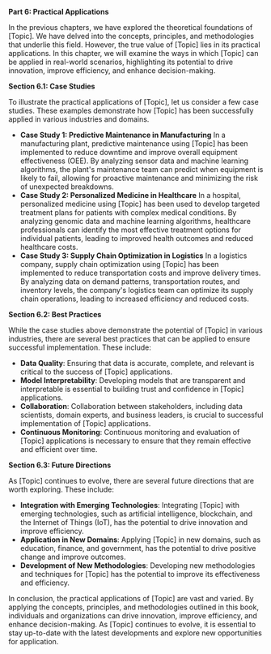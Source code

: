 <p><strong>Part 6: Practical Applications</strong></p>

<p>In the previous chapters, we have explored the theoretical foundations of [Topic]. We have delved into the concepts, principles, and methodologies that underlie this field. However, the true value of [Topic] lies in its practical applications. In this chapter, we will examine the ways in which [Topic] can be applied in real-world scenarios, highlighting its potential to drive innovation, improve efficiency, and enhance decision-making.</p>

<p><strong>Section 6.1: Case Studies</strong></p>

<p>To illustrate the practical applications of [Topic], let us consider a few case studies. These examples demonstrate how [Topic] has been successfully applied in various industries and domains.</p>

<ul>
<li><strong>Case Study 1: Predictive Maintenance in Manufacturing</strong>
In a manufacturing plant, predictive maintenance using [Topic] has been implemented to reduce downtime and improve overall equipment effectiveness (OEE). By analyzing sensor data and machine learning algorithms, the plant's maintenance team can predict when equipment is likely to fail, allowing for proactive maintenance and minimizing the risk of unexpected breakdowns.</li>
<li><strong>Case Study 2: Personalized Medicine in Healthcare</strong>
In a hospital, personalized medicine using [Topic] has been used to develop targeted treatment plans for patients with complex medical conditions. By analyzing genomic data and machine learning algorithms, healthcare professionals can identify the most effective treatment options for individual patients, leading to improved health outcomes and reduced healthcare costs.</li>
<li><strong>Case Study 3: Supply Chain Optimization in Logistics</strong>
In a logistics company, supply chain optimization using [Topic] has been implemented to reduce transportation costs and improve delivery times. By analyzing data on demand patterns, transportation routes, and inventory levels, the company's logistics team can optimize its supply chain operations, leading to increased efficiency and reduced costs.</li>
</ul>

<p><strong>Section 6.2: Best Practices</strong></p>

<p>While the case studies above demonstrate the potential of [Topic] in various industries, there are several best practices that can be applied to ensure successful implementation. These include:</p>

<ul>
<li><strong>Data Quality</strong>: Ensuring that data is accurate, complete, and relevant is critical to the success of [Topic] applications.</li>
<li><strong>Model Interpretability</strong>: Developing models that are transparent and interpretable is essential to building trust and confidence in [Topic] applications.</li>
<li><strong>Collaboration</strong>: Collaboration between stakeholders, including data scientists, domain experts, and business leaders, is crucial to successful implementation of [Topic] applications.</li>
<li><strong>Continuous Monitoring</strong>: Continuous monitoring and evaluation of [Topic] applications is necessary to ensure that they remain effective and efficient over time.</li>
</ul>

<p><strong>Section 6.3: Future Directions</strong></p>

<p>As [Topic] continues to evolve, there are several future directions that are worth exploring. These include:</p>

<ul>
<li><strong>Integration with Emerging Technologies</strong>: Integrating [Topic] with emerging technologies, such as artificial intelligence, blockchain, and the Internet of Things (IoT), has the potential to drive innovation and improve efficiency.</li>
<li><strong>Application in New Domains</strong>: Applying [Topic] in new domains, such as education, finance, and government, has the potential to drive positive change and improve outcomes.</li>
<li><strong>Development of New Methodologies</strong>: Developing new methodologies and techniques for [Topic] has the potential to improve its effectiveness and efficiency.</li>
</ul>

<p>In conclusion, the practical applications of [Topic] are vast and varied. By applying the concepts, principles, and methodologies outlined in this book, individuals and organizations can drive innovation, improve efficiency, and enhance decision-making. As [Topic] continues to evolve, it is essential to stay up-to-date with the latest developments and explore new opportunities for application.</p>
